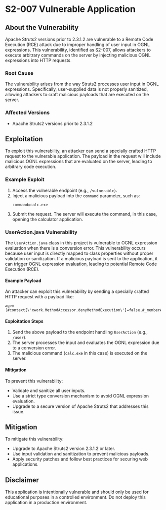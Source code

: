 # S2-007 Vulnerable Application

## About the Vulnerability
Apache Struts2 versions prior to 2.3.1.2 are vulnerable to a Remote Code Execution (RCE) attack due to improper handling of user input in OGNL expressions. This vulnerability, identified as S2-007, allows attackers to execute arbitrary commands on the server by injecting malicious OGNL expressions into HTTP requests.

### Root Cause
The vulnerability arises from the way Struts2 processes user input in OGNL expressions. Specifically, user-supplied data is not properly sanitized, allowing attackers to craft malicious payloads that are executed on the server.

### Affected Versions
- Apache Struts2 versions prior to 2.3.1.2

## Exploitation
To exploit this vulnerability, an attacker can send a specially crafted HTTP request to the vulnerable application. The payload in the request will include malicious OGNL expressions that are evaluated on the server, leading to arbitrary code execution.

### Example Exploit
1. Access the vulnerable endpoint (e.g., `/vulnerable`).
2. Inject a malicious payload into the `command` parameter, such as:
   ```
   command=calc.exe
   ```
3. Submit the request. The server will execute the command, in this case, opening the calculator application.

### UserAction.java Vulnerability

The `UserAction.java` class in this project is vulnerable to OGNL expression evaluation when there is a conversion error. This vulnerability occurs because user input is directly mapped to class properties without proper validation or sanitization. If a malicious payload is sent to the application, it can trigger OGNL expression evaluation, leading to potential Remote Code Execution (RCE).

#### Example Payload
An attacker can exploit this vulnerability by sending a specially crafted HTTP request with a payload like:

```
age=(#context[\'xwork.MethodAccessor.denyMethodExecution\']=false,#_memberAccess[\'allowStaticMethodAccess\']=true,@java.lang.Runtime@getRuntime().exec('calc.exe'))
```

#### Exploitation Steps
1. Send the above payload to the endpoint handling `UserAction` (e.g., `/user`).
2. The server processes the input and evaluates the OGNL expression due to a conversion error.
3. The malicious command (`calc.exe` in this case) is executed on the server.

#### Mitigation
To prevent this vulnerability:
- Validate and sanitize all user inputs.
- Use a strict type conversion mechanism to avoid OGNL expression evaluation.
- Upgrade to a secure version of Apache Struts2 that addresses this issue.

## Mitigation
To mitigate this vulnerability:
- Upgrade to Apache Struts2 version 2.3.1.2 or later.
- Use input validation and sanitization to prevent malicious payloads.
- Apply security patches and follow best practices for securing web applications.

## Disclaimer
This application is intentionally vulnerable and should only be used for educational purposes in a controlled environment. Do not deploy this application in a production environment.